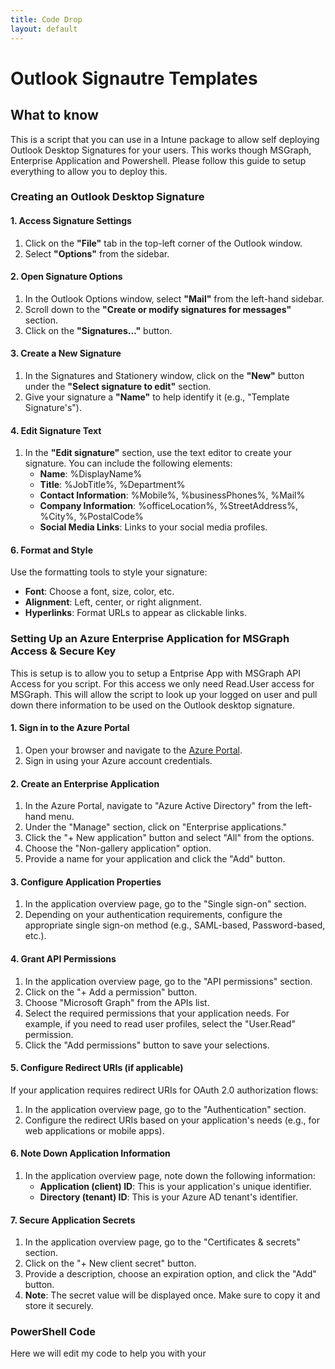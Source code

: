 ```yaml
---
title: Code Drop
layout: default
---
```


# Outlook Signautre Templates

## What to know
This is a script that you can use in a Intune package to allow self deploying Outlook Desktop Signatures for your users. This works though MSGraph, Enterprise Application and Powershell. Please follow this guide
to setup everything to allow you to deploy this.
### Creating an Outlook Desktop Signature
#### 1. Access Signature Settings

1. Click on the **"File"** tab in the top-left corner of the Outlook window.
2. Select **"Options"** from the sidebar.

#### 2. Open Signature Options

1. In the Outlook Options window, select **"Mail"** from the left-hand sidebar.
2. Scroll down to the **"Create or modify signatures for messages"** section.
3. Click on the **"Signatures..."** button.

#### 3. Create a New Signature

1. In the Signatures and Stationery window, click on the **"New"** button under the **"Select signature to edit"** section.
2. Give your signature a **"Name"** to help identify it (e.g., "Template Signature's").

#### 4. Edit Signature Text

1. In the **"Edit signature"** section, use the text editor to create your signature. You can include the following elements:
   - **Name**: %DisplayName%
   - **Title**: %JobTitle%, %Department%
   - **Contact Information**: %Mobile%, %businessPhones%, %Mail%
   - **Company Information**: %officeLocation%, %StreetAddress%, %City%, %PostalCode%
   - **Social Media Links**: Links to your social media profiles.

#### 6. Format and Style

Use the formatting tools to style your signature:
   - **Font**: Choose a font, size, color, etc.
   - **Alignment**: Left, center, or right alignment.
   - **Hyperlinks**: Format URLs to appear as clickable links.

### Setting Up an Azure Enterprise Application for MSGraph Access & Secure Key
This is setup is to allow you to setup a Entprise App with MSGraph API Access for you script. For this access we only need Read.User access for MSGraph. This will allow the script to look up your logged on user and pull down there information to be used on the Outlook desktop signature. 

#### 1. Sign in to the Azure Portal

1. Open your browser and navigate to the [Azure Portal](https://portal.azure.com/).
2. Sign in using your Azure account credentials.

#### 2. Create an Enterprise Application

1. In the Azure Portal, navigate to "Azure Active Directory" from the left-hand menu.
2. Under the "Manage" section, click on "Enterprise applications."
3. Click the "+ New application" button and select "All" from the options.
4. Choose the "Non-gallery application" option.
5. Provide a name for your application and click the "Add" button.

#### 3. Configure Application Properties

1. In the application overview page, go to the "Single sign-on" section.
2. Depending on your authentication requirements, configure the appropriate single sign-on method (e.g., SAML-based, Password-based, etc.).

#### 4. Grant API Permissions

1. In the application overview page, go to the "API permissions" section.
2. Click on the "+ Add a permission" button.
3. Choose "Microsoft Graph" from the APIs list.
4. Select the required permissions that your application needs. For example, if you need to read user profiles, select the "User.Read" permission.
5. Click the "Add permissions" button to save your selections.

#### 5. Configure Redirect URIs (if applicable)

If your application requires redirect URIs for OAuth 2.0 authorization flows:

   1. In the application overview page, go to the "Authentication" section.
   2. Configure the redirect URIs based on your application's needs (e.g., for web applications or mobile apps).

#### 6. Note Down Application Information

   1. In the application overview page, note down the following information:
      - **Application (client) ID**: This is your application's unique identifier.
      - **Directory (tenant) ID**: This is your Azure AD tenant's identifier.

#### 7. Secure Application Secrets

   1. In the application overview page, go to the "Certificates & secrets" section.
   2. Click on the "+ New client secret" button.
   3. Provide a description, choose an expiration option, and click the "Add" button.
   4. **Note**: The secret value will be displayed once. Make sure to copy it and store it securely.

### PowerShell Code
Here we will edit my code to help you with your


